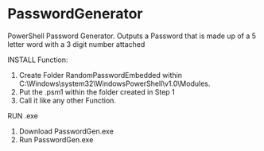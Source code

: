 # PasswordGenerator
PowerShell Password Generator. Outputs a Password that is made up of a 5 letter word with a 3 digit number attached

INSTALL Function:
  1. Create Folder RandomPasswordEmbedded within C:\Windows\system32\WindowsPowerShell\v1.0\Modules. 
  2. Put the .psm1 within the folder created in Step 1
  3. Call it like any other Function.

RUN .exe
  1. Download PasswordGen.exe
  2. Run PasswordGen.exe
